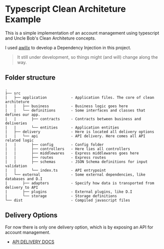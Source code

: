 # Typescript Clean Architeture Example

This is a simple implementation of an account management using typescript and
Uncle Bob's Clean Architeture concepts.

I used [awilix](https://github.com/jeffijoe/awilix) to develop a Dependency Injection in this project.

> It still under development, so things might (and will) change along the way.

## Folder structure
```
.
├── src
|   ├── application           - Application files. The core of clean architeture
|   |   ├── business          - Business logic goes here
|   |   └── definitions       - Some interfaces and classes that defines our app.
|   |       ├── contracts     - Contracts between business and deliveries
|   |       └── entities      - Application entities
|   ├── delivery              - Here is located all delivery options
|   |   └── api               - API delivery. Here comes all API related logic
|   |       ├── config        - Config folder
|   |       ├── controllers   - Here lies all controllers
|   |       ├── middlewares   - Express middlewares goes here
|   |       ├── routes        - Express routes
|   |       ├── schemas       - JSON Schema definitions for input validation
|   |       └── index.ts      - API entrypoint
|   └── external              - Some external dependencies, like databases and D.I
|       ├── adapters          - Specify how data is transported from delivery to API
|       ├── plugins           - External plugins, like D.I
|       └── storage           - Storage definitions
└── dist                      - Compiled javascript files
```


## Delivery Options

For now there is only one delivery option, which is by exposing an API for account
management.

- [API DELIVERY DOCS](docs/API.md)
